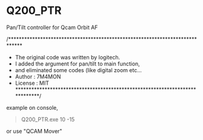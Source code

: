 # Q200_PTR
Pan/Tilt controller for Qcam Orbit AF

/*****************************************************************************
 * The original code was written by logitech.
 * I added the argument for pan/tilt to main function, 
 * and eliminated some codes (like digital zoom etc...
 * Author : 7M4MON
 * License : MIT
*****************************************************************************/

example 
on console,
> Q200_PTR.exe 10 -15

or use "QCAM Mover"
